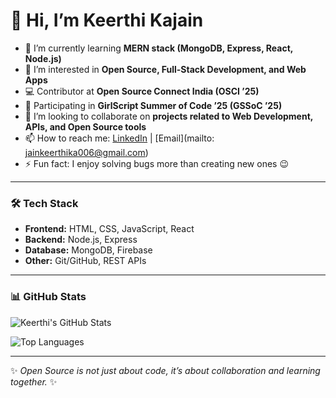 # 👋 Hi, I’m Keerthi Kajain  

- 🌱 I’m currently learning **MERN stack (MongoDB, Express, React, Node.js)**  
- 👀 I’m interested in **Open Source, Full-Stack Development, and Web Apps**  
- 💻 Contributor at **Open Source Connect India (OSCI ’25)**  
- 🚀 Participating in **GirlScript Summer of Code ’25 (GSSoC ’25)**  
- 💞️ I’m looking to collaborate on **projects related to Web Development, APIs, and Open Source tools**  
- 📫 How to reach me: [LinkedIn](https://www.linkedin.com/in/keerthika29) | [Email](mailto: jainkeerthika006@gmail.com)  
- ⚡ Fun fact: I enjoy solving bugs more than creating new ones 😉  

---

### 🛠️ Tech Stack  
- **Frontend:** HTML, CSS, JavaScript, React  
- **Backend:** Node.js, Express  
- **Database:** MongoDB, Firebase  
- **Other:** Git/GitHub, REST APIs  

---

### 📊 GitHub Stats  
![Keerthi's GitHub Stats](https://github-readme-stats.vercel.app/api?username=keerthikajain&show_icons=true&theme=radical)  

![Top Languages](https://github-readme-stats.vercel.app/api/top-langs/?username=keerthikajain&layout=compact&theme=radical)  

---

✨ *Open Source is not just about code, it’s about collaboration and learning together.* ✨


